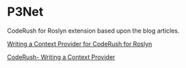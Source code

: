# P3Net
CodeRush for Roslyn extension based upon the blog articles.

[Writing a Context Provider for CodeRush for Roslyn](http://www.michaeltaylorp3.net/writing-a-context-provider-for-coderush-for-roslyn/)

[CodeRush- Writing a Context Provider](http://www.michaeltaylorp3.net/coderush-the-thrills-of-writing-an-addin/)
